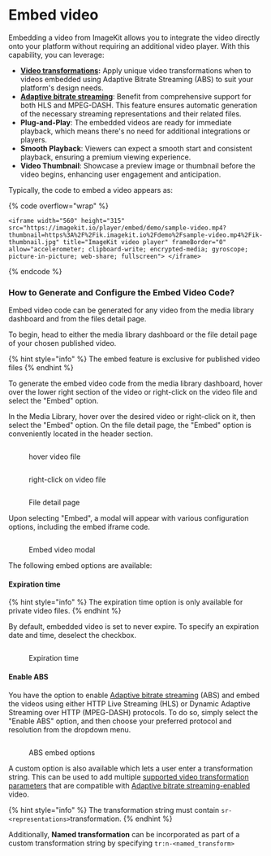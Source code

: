 # Embed video

Embedding a video from ImageKit allows you to integrate the video directly onto your platform without requiring an additional video player. With this capability, you can leverage:

* [**Video transformations**](video-transformation/)**:** Apply unique video transformations when to videos embedded using Adaptive Bitrate Streaming (ABS) to suit your platform's design needs.
* [**Adaptive bitrate streaming**](video-transformation/adaptive-bitrate-streaming.md): Benefit from comprehensive support for both HLS and MPEG-DASH. This feature ensures automatic generation of the necessary streaming representations and their related files.
* **Plug-and-Play**: The embedded videos are ready for immediate playback, which means there's no need for additional integrations or players.
* **Smooth Playback**: Viewers can expect a smooth start and consistent playback, ensuring a premium viewing experience.
* **Video Thumbnail**: Showcase a preview image or thumbnail before the video begins, enhancing user engagement and anticipation.

Typically, the code to embed a video appears as:

{% code overflow="wrap" %}
```
<iframe width="560" height="315" src="https://imagekit.io/player/embed/demo/sample-video.mp4?thumbnail=https%3A%2F%2Fik.imagekit.io%2Fdemo%2Fsample-video.mp4%2Fik-thumbnail.jpg" title="ImageKit video player" frameBorder="0" allow="accelerometer; clipboard-write; encrypted-media; gyroscope; picture-in-picture; web-share; fullscreen"> </iframe>
```
{% endcode %}

### How to Generate and Configure the Embed Video Code?

Embed video code can be generated for any video from the media library dashboard and from the files detail page.

To begin, head to either the media library dashboard or the file detail page of your chosen published video.

{% hint style="info" %}
The embed feature is exclusive for published video files
{% endhint %}

To generate the embed video code from the media library dashboard, hover over the lower right section of the video or right-click on the video file and select the "Embed" option.

In the Media Library, hover over the desired video or right-click on it, then select the "Embed" option. On the file detail page, the "Embed" option is conveniently located in the header section.

<div data-full-width="false">

<figure><img src="../.gitbook/assets/Screenshot 2023-10-09 at 3.15.42 PM.png" alt=""><figcaption><p>hover video file</p></figcaption></figure>

 

<figure><img src="../.gitbook/assets/Screenshot 2023-10-09 at 3.16.21 PM.png" alt=""><figcaption><p>right-click on video file</p></figcaption></figure>

</div>

<figure><img src="../.gitbook/assets/Screenshot 2023-10-09 at 3.12.48 PM.png" alt=""><figcaption><p>File detail page</p></figcaption></figure>

Upon selecting "Embed", a modal will appear with various configuration options, including the embed iframe code.

<figure><img src="../.gitbook/assets/Screenshot 2023-10-09 at 3.16.41 PM.png" alt=""><figcaption><p>Embed video modal</p></figcaption></figure>

The following embed options are available:

#### Expiration time

{% hint style="info" %}
The expiration time option is only available for private video files.
{% endhint %}

By default, embedded video is set to never expire. To specify an expiration date and time, deselect the checkbox.

<figure><img src="../.gitbook/assets/Screenshot 2023-10-09 at 3.17.07 PM.png" alt=""><figcaption><p>Expiration time</p></figcaption></figure>

#### Enable ABS

You have the option to enable [Adaptive bitrate streaming](embed-video.md#enable-abs) (ABS) and embed the videos using either HTTP Live Streaming (HLS) or Dynamic Adaptive Streaming over HTTP (MPEG-DASH) protocols. To do so, simply select the "Enable ABS" option, and then choose your preferred protocol and resolution from the dropdown menu.

<figure><img src="../.gitbook/assets/Screenshot 2023-10-11 at 1.19.11 PM.png" alt=""><figcaption><p>ABS embed options</p></figcaption></figure>

A custom option is also available which lets a user enter a transformation string. This can be used to add multiple [supported video transformation parameters](image-transformations/resize-crop-and-other-transformations.md) that are compatible with [Adaptive bitrate streaming-enabled](video-transformation/adaptive-bitrate-streaming.md) video.

{% hint style="info" %}
The transformation string must contain `sr-<representations>`transformation.
{% endhint %}

Additionally, **Named transformation** can be incorporated as part of a custom transformation string by specifying `tr:n-<named_transform>`
